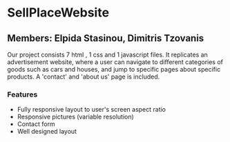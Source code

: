 # SellPlaceWebsite

## Members: Elpida Stasinou, Dimitris Tzovanis

Our project consists 7 html , 1 css and 1 javascript files.
It replicates an advertisement website, where a user can navigate to different categories of goods 
such as cars and houses, and jump to specific pages about specific products. 
A 'contact' and 'about us' page is included.

### Features
- Fully responsive layout to user's screen aspect ratio
- Responsive pictures (variable resolution)
- Contact form
- Well designed layout
